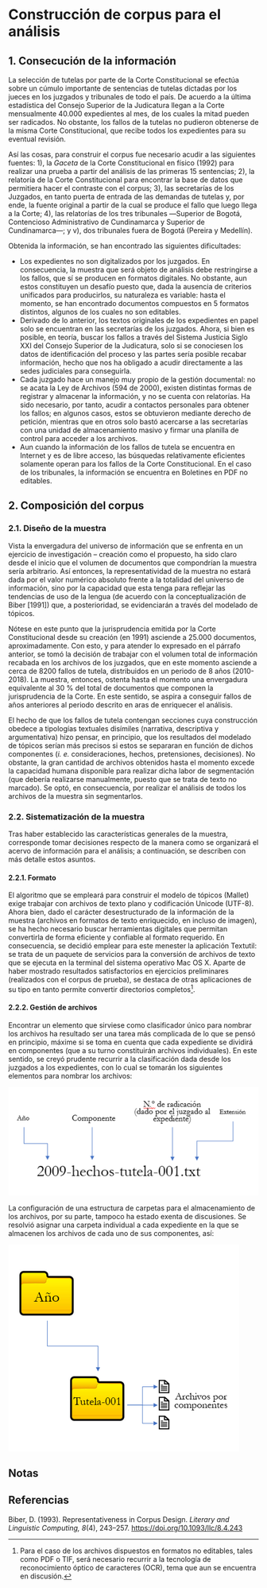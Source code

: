 # Construcción de corpus para el análisis

## 1. Consecución de la información

La selección de tutelas por parte de la Corte Constitucional se efectúa sobre un cúmulo importante de sentencias de tutelas dictadas por los jueces en los juzgados y tribunales de todo el país. De acuerdo a la última estadística del Consejo Superior de la Judicatura llegan a la Corte mensualmente 40.000 expedientes al mes, de los cuales la mitad pueden ser radicados. No obstante, los fallos de la tutelas no pudieron obtenerse de la misma Corte Constitucional, que recibe todos los expedientes para su eventual revisión.

Así las cosas, para construir el corpus fue necesario acudir a las siguientes fuentes: 1), la *Gaceta* de la Corte Constitucional en físico (1992) para realizar una prueba a partir del análisis de las primeras 15 sentencias; 2), la relatoría de la Corte Constitucional para encontrar la base de datos que permitiera hacer el contraste con el corpus; 3), las secretarías de los Juzgados, en tanto puerta de entrada de las demandas de tutelas y, por ende, la fuente original a partir de la cual se produce el fallo que luego llega a la Corte; 4), las relatorías de los tres tribunales ―Superior de Bogotá, Contencioso Administrativo de Cundinamarca y Superior de Cundinamarca―; y v), dos tribunales fuera de Bogotá (Pereira y Medellín). 

Obtenida la información, se han encontrado las siguientes dificultades: 
* Los expedientes no son digitalizados por los juzgados. En consecuencia, la muestra que será objeto de análisis debe restringirse a los fallos, que sí se producen en formatos digitales. No obstante, aun estos constituyen un desafío puesto que, dada la ausencia de criterios unificados para producirlos, su naturaleza es variable: hasta el momento, se han encontrado documentos compuestos en 5 formatos distintos, algunos de los cuales no son editables. 
* Derivado de lo anterior, los textos originales de los expedientes en papel solo se encuentran en las secretarías de los juzgados. Ahora, si bien es posible, en teoría, buscar los fallos a través del Sistema Justicia Siglo XXI del Consejo Superior de la Judicatura, solo si se conociesen los datos de identificación del proceso y las partes sería posible recabar información, hecho que nos ha obligado a acudir directamente a las sedes judiciales para conseguirla. 
* Cada juzgado hace un manejo muy propio de la gestión documental: no se acata la Ley de Archivos (594 de 2000), existen distintas formas de registrar y almacenar la información, y no se cuenta con relatorías. Ha sido necesario, por tanto, acudir a contactos personales para obtener los fallos; en algunos casos, estos se obtuvieron mediante derecho de petición, mientras que en otros solo bastó acercarse a las secretarías con una unidad de almacenamiento masivo y firmar una planilla de control para acceder a los archivos. 
* Aun cuando la información de los fallos de tutela se encuentra en Internet y es de libre acceso, las búsquedas relativamente eficientes solamente operan para los fallos de la Corte Constitucional. En el caso de los tribunales, la información se encuentra en Boletines en PDF no editables.

## 2. Composición del corpus

### 2.1. Diseño de la muestra

Vista la envergadura del universo de información que se enfrenta en un ejercicio de investigación – creación como el propuesto, ha sido claro desde el inicio que el volumen de documentos que compondrían la muestra sería arbitrario. Así entonces, la representatividad de la muestra no estará dada por el valor numérico absoluto frente a la totalidad del universo de información, sino por la capacidad que esta tenga para reflejar las tendencias de uso de la lengua (de acuerdo con la conceptualización de Biber [1991]) que, a posterioridad, se evidenciarán a través del modelado de tópicos.

Nótese en este punto que la jurisprudencia emitida por la Corte Constitucional desde su creación (en 1991) asciende a 25.000 documentos, aproximadamente. Con esto, y para atender lo expresado en el párrafo anterior, se tomó la decisión de trabajar con el volumen total de información recabada en los archivos de los juzgados, que en este momento asciende a cerca de 8200 fallos de tutela, distribuidos en un periodo de 8 años (2010-2018). La muestra, entonces, ostenta hasta el momento una envergadura equivalente al 30 % del total de documentos que componen la jurisprudencia de la Corte. En este sentido, se aspira a conseguir fallos de años anteriores al periodo descrito en aras de enriquecer el análisis.

El hecho de que los fallos de tutela contengan secciones cuya construcción obedece a tipologías textuales disímiles (narrativa, descriptiva y argumentativa) hizo pensar, en principio, que los resultados del modelado de tópicos serían más precisos si estos se separaran en función de dichos componentes (*i. e.* consideraciones, hechos, pretensiones, decisiones). No obstante, la gran cantidad de archivos obtenidos hasta el momento excede la capacidad humana disponible para realizar dicha labor de segmentación (que debería realizarse manualmente, puesto que se trata  de texto no marcado). Se optó, en consecuencia, por realizar el análisis de todos los archivos de la muestra sin segmentarlos. 

### 2.2. Sistematización de la muestra

Tras haber establecido las características generales de la muestra, corresponde tomar decisiones respecto de la manera como se organizará el acervo de información para el análisis; a continuación, se describen con más detalle estos asuntos.

#### 2.2.1. Formato

El algoritmo que se empleará para construir el modelo de tópicos (Mallet) exige trabajar con archivos de texto plano y codificación Unicode (UTF-8). Ahora bien, dado el carácter desestructurado de la información de la muestra (archivos en formatos de texto enriquecido, en incluso de imagen), se ha hecho necesario buscar herramientas digitales que permitan convertirla de forma eficiente y confiable al formato requerido. En consecuencia, se decidió emplear para este menester la aplicación Textutil: se trata de un paquete de servicios para la conversión de archivos de texto que se ejecuta en la terminal del sistema operativo Mac OS X. Aparte de haber mostrado resultados satisfactorios en ejercicios preliminares (realizados con el corpus de prueba), se destaca de otras aplicaciones de su tipo en tanto permite convertir directorios completos[^1].  

#### 2.2.2. Gestión de archivos

Encontrar un elemento que sirviese como clasificador único para nombrar los archivos ha resultado ser una tarea más complicada de lo que se pensó en principio, máxime si se toma en cuenta que cada expediente se dividirá en componentes (que a su turno constituirán archivos individuales). En este sentido, se creyó prudente recurrir a la clasificación dada desde los juzgados a los expedientes, con lo cual se tomarán los siguientes elementos para nombrar los archivos:

![nomenclatura-archivos](https://github.com/cmvaronc/lectura-distante-tutelas/blob/master/nomenclatura-archivos.png)
 
La configuración de una estructura de carpetas para el almacenamiento de los archivos, por su parte, tampoco ha estado exenta de discusiones. Se resolvió asignar una carpeta individual a cada expediente en la que se almacenen los archivos de cada uno de sus componentes, así:

![estructura-archivos](https://github.com/cmvaronc/lectura-distante-tutelas/blob/master/estructura-archivos.png)

## Notas

[^1]: Para el caso de los archivos dispuestos en formatos no editables, tales como PDF o TIF, será necesario recurrir a la tecnología de reconocimiento óptico de caracteres (OCR), tema que aun se encuentra en discusión.
 
## Referencias
Biber, D. (1993). Representativeness in Corpus Design. *Literary and Linguistic Computing, 8*(4), 243–257. https://doi.org/10.1093/llc/8.4.243

